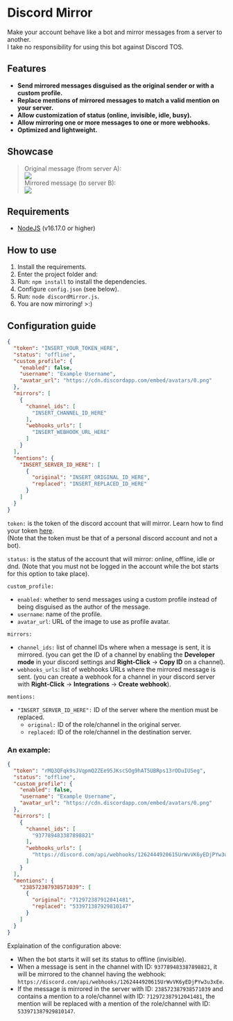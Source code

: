 # Discord Mirror
Make your account behave like a bot and mirror messages from a server to another.\
I take no responsibility for using this bot against Discord TOS.

## Features
- **Send mirrored messages disguised as the original sender or with a custom profile.**
- **Replace mentions of mirrored messages to match a valid mention on your server.**
- **Allow customization of status (online, invisible, idle, busy).**
- **Allow mirroring one or more messages to one or more webhooks.**
- **Optimized and lightweight.**

## Showcase
> Original message (from server A):\
![](https://i.imgur.com/ogelJ23.png)\
Mirrored message (to server B):\
![](https://i.imgur.com/C42OT64.png)

## Requirements
- [NodeJS](https://nodejs.org/en/download/) (v16.17.0 or higher)

## How to use
1. Install the requirements.
2. Enter the project folder and:
3. Run: `npm install` to install the dependencies.
4. Configure `config.json` (see below).
4. Run: `node discordMirror.js`.
5. You are now mirroring! >:)

## Configuration guide
```json
{
  "token": "INSERT_YOUR_TOKEN_HERE",
  "status": "offline",
  "custom_profile": {
    "enabled": false,
    "username": "Example Username",
    "avatar_url": "https://cdn.discordapp.com/embed/avatars/0.png"
  },
  "mirrors": [
    {
      "channel_ids": [
        "INSERT_CHANNEL_ID_HERE"
      ],
      "webhooks_urls": [
        "INSERT_WEBHOOK_URL_HERE"
      ]
    }
  ],
  "mentions": {
    "INSERT_SERVER_ID_HERE": [
      {
        "original": "INSERT_ORIGINAL_ID_HERE",
        "replaced": "INSERT_REPLACED_ID_HERE"
      }
    ]
  }
}
```

`token:` is the token of the discord account that will mirror. Learn how to find your token [here](https://www.androidauthority.com/get-discord-token-3149920/).\
(Note that the token must be that of a personal discord account and not a bot).

`status:` is the status of the account that will mirror: online, offline, idle or dnd. (Note that you must not be logged in the account while the bot starts for this option to take place).

`custom_profile:`
- `enabled:` whether to send messages using a custom profile instead of being disguised as the author of the message.
- `username`: name of the profile.
- `avatar_url`: URL of the image to use as profile avatar.

`mirrors:`
- `channel_ids:` list of channel IDs where when a message is sent, it is mirrored. (you can get the ID of a channel by enabling the **Developer mode** in your discord settings and **Right-Click** -> **Copy ID** on a channel).
- `webhooks_urls`: list of webhooks URLs where the mirrored message is sent. (you can create a webhook for a channel in your discord server with **Right-Click** -> **Integrations** -> **Create webhook**).

`mentions:`
- `"INSERT_SERVER_ID_HERE":` ID of the server where the mention must be replaced. 
  - `original:` ID of the role/channel in the original server.
  - `replaced:` ID of the role/channel in the destination server.

### An example:
```json
{
  "token": "rMQ3QFqk9sJVqpmQ2ZEe95JKscSOg9hAT5UBRps13rODuIUSeg",
  "status": "offline",
  "custom_profile": {
    "enabled": false,
    "username": "Example Username",
    "avatar_url": "https://cdn.discordapp.com/embed/avatars/0.png"
  },
  "mirrors": [
    {
      "channel_ids": [
        "937789483387898821"
      ],
      "webhooks_urls": [
        "https://discord.com/api/webhooks/1262444920615UrWvVK6yEDjPYw3u3xEe"
      ]
    }
  ],
  "mentions": {
    "238572387938571039": [
      {
        "original": "712972387912041481",
        "replaced": "533971387929810147"
      }
    ]
  }
}
```
Explaination of the configuration above:
- When the bot starts it will set its status to offline (invisible).
- When a message is sent in the channel with ID: `937789483387898821`, it will be mirrored to the channel having the webhook: `https://discord.com/api/webhooks/1262444920615UrWvVK6yEDjPYw3u3xEe`.
- If the message is mirrored in the server with ID: `238572387938571039` and contains a mention to a role/channel with ID: `712972387912041481`, the mention will be replaced with a mention of the role/channel with ID: `533971387929810147`.
